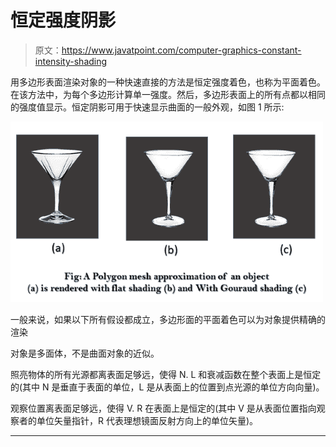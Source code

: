 # 恒定强度阴影

> 原文：<https://www.javatpoint.com/computer-graphics-constant-intensity-shading>

用多边形表面渲染对象的一种快速直接的方法是恒定强度着色，也称为平面着色。在该方法中，为每个多边形计算单一强度。然后，多边形表面上的所有点都以相同的强度值显示。恒定阴影可用于快速显示曲面的一般外观，如图 1 所示:

![Constant Intensity Shading](img/72332cda5726c7c69ad872da946ff67d.png)

一般来说，如果以下所有假设都成立，多边形面的平面着色可以为对象提供精确的渲染

对象是多面体，不是曲面对象的近似。

照亮物体的所有光源都离表面足够远，使得 N. L 和衰减函数在整个表面上是恒定的(其中 N 是垂直于表面的单位，L 是从表面上的位置到点光源的单位方向向量)。

观察位置离表面足够远，使得 V. R 在表面上是恒定的(其中 V 是从表面位置指向观察者的单位矢量指针，R 代表理想镜面反射方向上的单位矢量)。

* * *